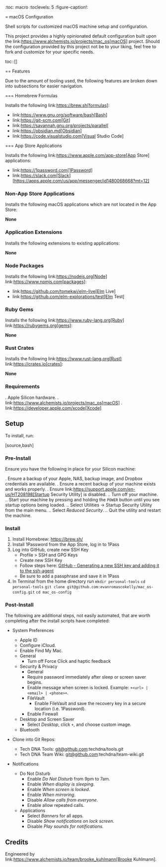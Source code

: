 :toc: macro
:toclevels: 5
:figure-caption!:

= macOS Configuration

Shell scripts for customized macOS machine setup and configuration.

This project provides a highly opinionated default configuration built upon the
link:https://www.alchemists.io/projects/mac_os[macOS] project. Should the configuration provided by
this project not be to your liking, feel free to fork and customize for your specific needs.

toc::[]

== Features

Due to the amount of tooling used, the following features are broken down into subsections for
easier navigation.

=== Homebrew Formulas

Installs the following link:https://brew.sh[formulas]:

* link:https://www.gnu.org/software/bash[Bash]
* link:https://git-scm.com[Git]
* link:https://savannah.gnu.org/projects/parallel[
* link:https://obsidian.md[Obsidian]
* link:https://code.visualstudio.com[Visual Studio Code]

=== App Store Applications

Installs the following link:https://www.apple.com/app-store[App Store] applications:

* link:https://1password.com[1Password]
* link:https://slack.com[Slack]
[https://apps.apple.com/us/app/messenger/id1480068668?mt=12]

### Non-App Store Applications

Installs the following macOS applications which are not located in the App Store:

**None**

### Application Extensions

Installs the following extensions to existing applications:

**None**


### Node Packages

Installs the following link:https://nodejs.org[Node] link:https://www.npmjs.com[packages]:

* link:https://github.com/tomekwi/elm-live[Elm Live]
* link:https://github.com/elm-explorations/test[Elm Test]

### Ruby Gems

Installs the following link:https://www.ruby-lang.org[Ruby] link:https://rubygems.org[gems]:

**None**

### Rust Crates

Installs the following link:https://www.rust-lang.org[Rust] link:https://crates.io[crates]:

**None**

### Requirements

. Apple Silicon hardware.
. link:https://www.alchemists.io/projects/mac_os[macOS]
. link:https://developer.apple.com/xcode[Xcode]

## Setup

To install, run:

[source,bash]



### Pre-Install

Ensure you have the following in place for your Silicon machine:

. Ensure a backup of your Apple, NAS, backup image, and Dropbox credentials are available.
. Ensure a recent backup of your machine exists and works properly.
. Ensure link:https://support.apple.com/en-us/HT208198[Startup Security Utility] is disabled.
.. Turn off your machine.
.. Start your machine by pressing and holding the `POWER` button until you see startup options being
   loaded.
.. Select Utilities → Startup Security Utility from the main menu.
.. Select _Reduced Security_.
.. Quit the utility and restart the machine.

### Install

1. Install Homebrew: https://brew.sh/
2. Install 1Password from the App Store, log in to 1Pass
3. Log into GitHub, create new SSH Key
    * Profile > SSH and GPG Keys
    * Create new SSH Key
    * Follow steps here: [GitHub - Generating a new SSH key and adding it to the ssh-agent](https://docs.github.com/en/authentication/connecting-to-github-with-ssh/generating-a-new-ssh-key-and-adding-it-to-the-ssh-agent)
    * Be sure to add a passphrase and save it in 1Pass
4. In Terminal from the home directory run
    `mkdir personal-tools`
    `cd personal-tools`
    `git clone git@github.com:evanromascokelly/mac_os-config.git`
    `cd mac_os-config`


### Post-Install

The following are additional steps, not easily automated, that are worth completing after the
install scripts have completed:

* System Preferences
    * Apple ID
    * Configure iCloud.
    * Enable Find My Mac.
    * General
        * Turn off Force Click and haptic feedback
    * Security & Privacy
        * General
        * Require password immediately after sleep or screen saver begins.
        * Enable message when screen is locked. Example: `+<url> | <email> | <phone>+`.
        * FileVault
            * Enable FileVault and save the recovery key in a secure location (i.e. 1Password).
        * Enable Firewall
    * Desktop and Screen Saver
        * Select _Desktop_, click `+`, and choose custom image.
    * Bluetooth

* Clone into Git Repos:
    * Tech DNA Tools: git@github.com:techdna/tools.git
    * Tech DNA Team Wiki: git@github.com:techdna/team-wiki.git

* Notifications
    * Do Not Disturb
        * Enable _Do Not Disturb_ from 9pm to 7am.
        * Enable _When display is sleeping_.
        * Enable _When screen is locked_.
        * Enable _When mirroring_.
        * Disable _Allow calls from everyone_.
        * Enable allow repeated calls.
    * Applications
        * Select _Banners_ for all apps.
        * Disable _Show notifications on lock screen_.
        * Disable _Play sounds for notifications_.


## Credits

Engineered by link:https://www.alchemists.io/team/brooke_kuhlmann[Brooke Kuhlmann].
